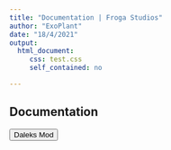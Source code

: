 ```yaml
---
title: "Documentation | Froga Studios"
author: "ExoPlant"
date: "18/4/2021"
output: 
  html_document:
     css: test.css
     self_contained: no

---
```


## **Documentation**

<button class="button button1" onclick="myFunction()">Daleks Mod</button>
<script>
function myFunction() {
window.location.href="http://frogastudios.com/docs/daleks/";
}
</script>